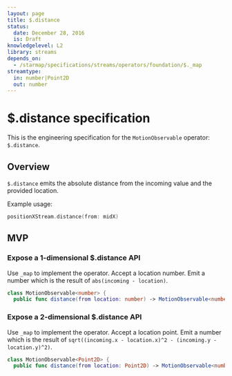 ```yaml
---
layout: page
title: $.distance
status:
  date: December 28, 2016
  is: Draft
knowledgelevel: L2
library: streams
depends_on:
  - /starmap/specifications/streams/operators/foundation/$._map
streamtype:
  in: number|Point2D
  out: number
---
```


# $.distance specification

This is the engineering specification for the `MotionObservable` operator: `$.distance`.

## Overview

`$.distance` emits the absolute distance from the incoming value and the provided location.

Example usage:

```swift
positionXStream.distance(from: midX)
```

## MVP

### Expose a 1-dimensional $.distance API

Use `_map` to implement the operator. Accept a location number. Emit a number which is the
result of `abs(incoming - location)`.

```swift
class MotionObservable<number> {
  public func distance(from location: number) -> MotionObservable<number>
```

### Expose a 2-dimensional $.distance API

Use `_map` to implement the operator. Accept a location point. Emit a number which is the
result of `sqrt((incoming.x - location.x)^2 - (incoming.y - location.y)^2)`.

```swift
class MotionObservable<Point2D> {
  public func distance(from location: Point2D) -> MotionObservable<number>
```
